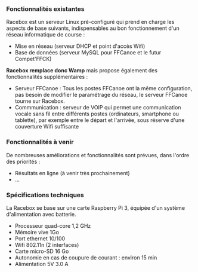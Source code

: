 ### Fonctionnalités existantes
Racebox est un serveur Linux pré-configuré qui prend en charge les aspects de base suivants, indispensables au bon fonctionnement d'un réseau informatique de course :

* Mise en réseau (serveur DHCP et point d'accès Wifi)
* Base de données (serveur MySQL pour FFCanoe et le futur Compet'FFCK)

**Racebox remplace donc Wamp** mais propose également des fonctionnalités supplémentaires :

* Serveur FFCanoe : Tous les postes FFCanoe ont la même configuration, pas besoin de modifier le paramétrage du réseau, le serveur FFCanoe tourne sur Racebox.
* Commmunication : serveur de VOIP qui permet une communication vocale sans fil entre différents postes (ordinateurs, smartphone ou tablette), par exemple entre le départ et l'arrivée, sous réserve d'une couverture Wifi suffisante

### Fonctionnalités à venir
De nombreuses améliorations et fonctionnalités sont prévues, dans l'ordre des priorités :
* Résultats en ligne (à venir très prochainement)
* ...

### Spécifications techniques
La Racebox se base sur une carte Raspberry Pi 3, équipée d'un système d'alimentation avec batterie.
- Processeur quad-core 1,2 GHz
- Mémoire vive 1Go
- Port ethernet 10/100
- Wifi 802.11n (2 interfaces)
- Carte micro-SD 16 Go
- Autonomie en cas de coupure de courant : environ 15 min
- Alimentation 5V 3.0 A